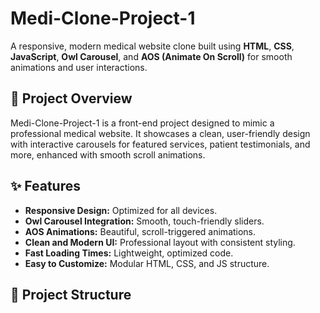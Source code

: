 # Medi-Clone-Project-1

A responsive, modern medical website clone built using **HTML**, **CSS**, **JavaScript**, **Owl Carousel**, and **AOS (Animate On Scroll)** for smooth animations and user interactions.

## 🚀 Project Overview

Medi-Clone-Project-1 is a front-end project designed to mimic a professional medical website. It showcases a clean, user-friendly design with interactive carousels for featured services, patient testimonials, and more, enhanced with smooth scroll animations.

## ✨ Features

- **Responsive Design:** Optimized for all devices.
- **Owl Carousel Integration:** Smooth, touch-friendly sliders.
- **AOS Animations:** Beautiful, scroll-triggered animations.
- **Clean and Modern UI:** Professional layout with consistent styling.
- **Fast Loading Times:** Lightweight, optimized code.
- **Easy to Customize:** Modular HTML, CSS, and JS structure.

## 📂 Project Structure



